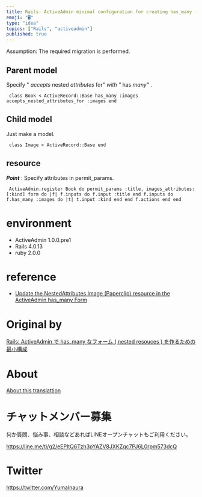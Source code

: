 ```yaml
---
title: Rails: ActiveAdmin minimal configuration for creating has_many forms (
emoji: "🖥"
type: "idea"
topics: ["Rails", "activeadmin"]
published: true
---
```


Assumption: The required migration is performed.

## Parent model 

Specify " _accepts_ nested _attributes_ for" _with "_ has _many"_ .

     class Book < ActiveRecord::Base has_many :images accepts_nested_attributes_for :images end 

## Child model 

Just make a model.

     class Image < ActiveRecord::Base end 

## resource 

**_Point_** : Specify attributes in permit\_params.

     ActiveAdmin.register Book do permit_params :title, images_attributes: [:kind] form do |f| f.inputs do f.input :title end f.inputs do f.has_many :images do |t| t.input :kind end end f.actions end end 

# environment 

- ActiveAdmin 1.0.0.pre1 
- Rails 4.0.13 
- ruby 2.0.0 

# reference 

- [Update the NestedAttributes Image (Paperclip) resource in the ActiveAdmin has\_many Form](http://qiita.com/yutackall/items/24da34d81902a139897f_) 


# Original by
[Rails: ActiveAdmin で has_many なフォーム ( nested resouces ) を作るための最小構成](https://qiita.com/Yinaura/items/e4cad1b59afe08b7de11)

# About

[About this translattion](https://qiita.com/YumaInaura/items/7f6fd1e9310a6816469a)








<!-- Update From Qiita API -->

# チャットメンバー募集


何か質問、悩み事、相談などあればLINEオープンチャットもご利用ください。

https://line.me/ti/g2/eEPltQ6Tzh3pYAZV8JXKZqc7PJ6L0rpm573dcQ





# Twitter


https://twitter.com/YumaInaura


<!-- Update From Qiita API -->


